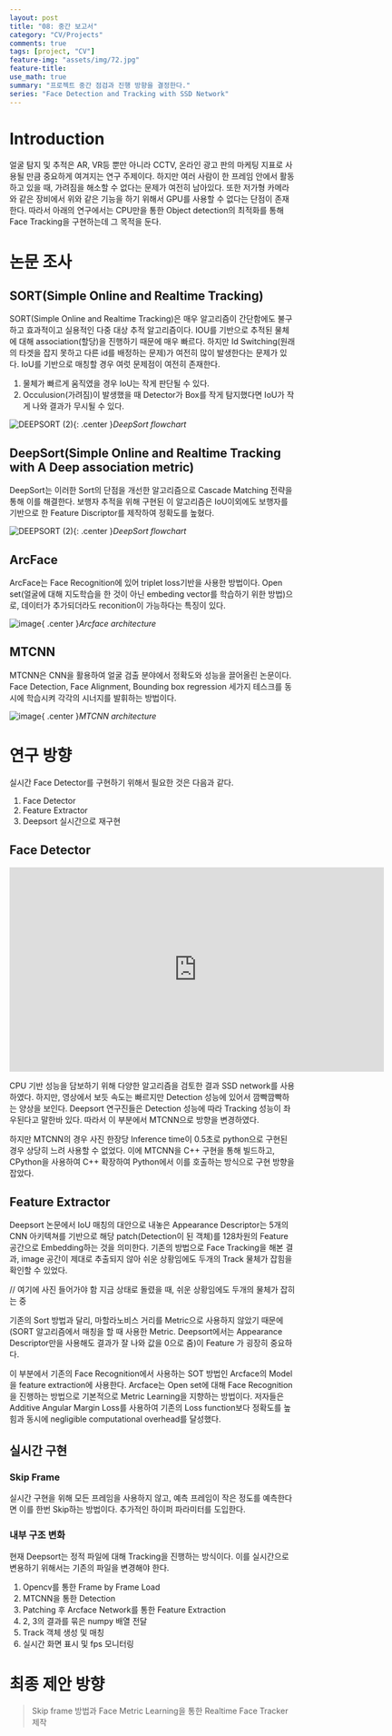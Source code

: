 ```yaml
---
layout: post
title: "08: 중간 보고서"
category: "CV/Projects"
comments: true
tags: [project, "CV"]
feature-img: "assets/img/72.jpg"
feature-title:
use_math: true
summary: "프로젝트 중간 점검과 진행 방향을 결정한다."
series: "Face Detection and Tracking with SSD Network"
---
```


# Introduction

얼굴 탐지 및 추적은 AR, VR등 뿐만 아니라 CCTV, 온라인 광고 판의 마케팅 지표로 사용될 만큼 중요하게 여겨지는 연구 주제이다. 하지만 여러 사람이 한 프레임 안에서 활동하고 있을 때, 가려짐을 해소할 수 없다는 문제가 여전히 남아있다. 또한 저가형 카메라와 같은 장비에서 위와 같은 기능을 하기 위해서 GPU를 사용할 수 없다는 단점이 존재한다. 따라서 아래의 연구에서는 CPU만을 통한 Object detection의 최적화를 통해 Face Tracking을 구현하는데 그 목적을 둔다.

# 논문 조사

## SORT(Simple Online and Realtime Tracking)

SORT(Simple Online and Realtime Tracking)은 매우 알고리즘이 간단함에도 불구하고 효과적이고 실용적인 다중 대상 추적 알고리즘이다. IOU를 기반으로 추적된 물체에 대해 association(할당)을 진행하기 때문에 매우 빠르다. 하지만 Id Switching(원래의 타겟을 잡지 못하고 다른 id를 배정하는 문제)가 여전히 많이 발생한다는 문제가 있다. IoU를 기반으로 매칭할 경우 여럿 문제점이 여전히 존재한다.

1. 물체가 빠르게 움직였을 경우 IoU는 작게 판단될 수 있다.
2. Occulusion(가려짐)이 발생했을 때 Detector가 Box를 작게 탐지했다면 IoU가 작게 나와 결과가 무시될 수 있다.

![DEEPSORT (2)](https://user-images.githubusercontent.com/37871541/111668333-fee74100-8858-11eb-93cc-586040420bc1.jpg){: .center }_DeepSort flowchart_



## DeepSort(Simple Online and Realtime Tracking with A Deep association metric)

DeepSort는 이러한 Sort의 단점을 개선한 알고리즘으로 Cascade Matching 전략을 통해 이를 해결한다. 보행자 추적을 위해 구현된 이 알고리즘은 IoU이외에도 보행자를 기반으로 한 Feature Discriptor를 제작하여 정확도를 높혔다.

![DEEPSORT (2)](https://user-images.githubusercontent.com/37871541/111668333-fee74100-8858-11eb-93cc-586040420bc1.jpg){: .center }_DeepSort flowchart_



## ArcFace

ArcFace는 Face Recognition에 있어 triplet loss기반을 사용한 방법이다. Open set(얼굴에 대해 지도학습을 한 것이 아닌 embeding vector를 학습하기 위한 방법)으로, 데이터가 추가되더라도 reconition이 가능하다는 특징이 있다. 

![image](https://user-images.githubusercontent.com/37871541/116079880-550a9800-a6d3-11eb-8b42-c293810aacb6.png){ .center }_Arcface architecture_



## MTCNN

MTCNN은 CNN을 활용하여 얼굴 검출 분야에서 정확도와 성능을 끌어올린 논문이다. Face Detection, Face Alignment, Bounding box regression 세가지 테스크를 동시에 학습시켜 각각의 시너지를 발휘하는 방법이다. 

![image](https://user-images.githubusercontent.com/37871541/116232735-79c74400-a795-11eb-8655-3646863c6b5f.png){ .center }_MTCNN architecture_





# 연구 방향

실시간 Face Detector를 구현하기 위해서 필요한 것은 다음과 같다.

1. Face Detector
2. Feature Extractor
3. Deepsort 실시간으로 재구현


## Face Detector

<iframe width="660" height="360" src="https://www.youtube.com/embed/GZ2p2hj2H5k" title="YouTube video player" frameborder="0" allow="accelerometer; autoplay; clipboard-write; encrypted-media; gyroscope; picture-in-picture" allowfullscreen></iframe>


CPU 기반 성능을 담보하기 위해 다양한 알고리즘을 검토한 결과 SSD network를 사용하였다. 하지만, 영상에서 보듯 속도는 빠르지만 Detection 성능에 있어서 깜빡깜빡하는 양상을 보인다. Deepsort 연구진들은 Detection 성능에 따라 Tracking 성능이 좌우된다고 말한바 있다. 따라서 이 부분에서 MTCNN으로 방향을 변경하였다.


하지만 MTCNN의 경우 사진 한장당 Inference time이 0.5초로 python으로 구현된 경우 상당히 느려 사용할 수 없었다. 이에 MTCNN을 C++ 구현을 통해 빌드하고, CPython을 사용하여 C++ 확장하여 Python에서 이를 호출하는 방식으로 구현 방향을 잡았다.


## Feature Extractor

Deepsort 논문에서 IoU 매칭의 대안으로 내놓은 Appearance Descriptor는 5개의 CNN 아키텍쳐를 기반으로 해당 patch(Detection이 된 객체)를 128차원의 Feature 공간으로 Embedding하는 것을 의미한다. 기존의 방법으로 Face Tracking을 해본 결과, image 공간이 제대로 추출되지 않아 쉬운 상황임에도 두개의 Track 물체가 잡힘을 확인할 수 있었다.


// 여기에 사진 들어가야 함 지금 상태로 돌렸을 때, 쉬운 상황임에도 두개의 물체가 잡히는 중



기존의 Sort 방법과 달리, 마할라노비스 거리를 Metric으로 사용하지 않았기 때문에(SORT 알고리즘에서 매칭을 할 때 사용한 Metric. Deepsort에서는 Appearance Descriptor만을 사용해도 결과가 잘 나와 값을 0으로 줌)이 Feature 가 굉장히 중요하다. 

이 부분에서 기존의 Face Recognition에서 사용하는 SOT 방법인 Arcface의 Model을 feature extraction에 사용한다. Arcface는 Open set에 대해 Face Recognition을 진행하는 방법으로 기본적으로 Metric Learning을 지향하는 방법이다. 저자들은 Additive Angular Margin Loss를 사용하여 기존의 Loss function보다 정확도를 높힘과 동시에 negligible computational overhead를 달성했다. 



## 실시간 구현


### Skip Frame

실시간 구현을 위해 모든 프레임을 사용하지 않고, 예측 프레임이 작은 정도를 예측한다면 이를 한번 Skip하는 방법이다. 추가적인 하이퍼 파라미터를 도입한다.



### 내부 구조 변화
현재 Deepsort는 정적 파일에 대해 Tracking을 진행하는 방식이다. 이를 실시간으로 변용하기 위해서는 기존의 파일을 변경해야 한다.

1. Opencv를 통한 Frame by Frame Load
2. MTCNN을 통한 Detection
3. Patching 후 Arcface Network를 통한 Feature Extraction
4. 2, 3의 결과를 묶은 numpy 배열 전달
5. Track 객체 생성 및 매칭
6. 실시간 화면 표시 및 fps 모니터링



# 최종 제안 방향

> Skip frame 방법과 Face Metric Learning을 통한 Realtime Face Tracker 제작